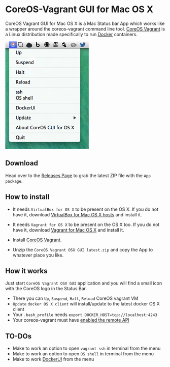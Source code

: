 CoreOS-Vagrant GUI for Mac OS X
============================

CoreOS Vagrant GUI for Mac OS X is a Mac Status bar App which works like a wrapper around the coreos-vagrant command line tool.
[CoreOS Vagrant](https://github.com/coreos/coreos-vagrant) is a Linux distribution made specifically to run [Docker](https://www.docker.io/) containers.

![CoreOS-Vagrant-GUI L](coreos-vagrant-gui.png "CoreOS-Vagrant-GUI")

Download
--------
Head over to the [Releases Page](https://github.com/rimusz/coreos-osx-gui/releases) to grab the latest ZIP file with the ````App package````.


How to install
----------

* It needs ````VirtualBox for OS X```` to be present on the OS X.
If you do not have it, download [VirtualBox for Mac OS X hosts](https://www.virtualbox.org/wiki/Downloads) and install it.

* It needs ````Vagrant for OS X```` to be present on the OS X too.
If you do not have it, download [Vagrant for Mac OS X](http://www.vagrantup.com/downloads.html) and install it.

* Install [CoreOS Vagrant](https://github.com/coreos/coreos-vagrant).

* Unzip the ````CoreOS Vagrant OSX GUI latest.zip```` and copy the App to whatever place you like.

How it works
------------

Just start ````CoreOS Vagrant OSX GUI```` application and you will find a small icon with the CoreOS logo in the Status Bar.

* There you can ````Up````, ````Suspend````, ````Halt````, ````Reload```` CoreOS vagrant VM
* ````Update```` ````docker OS X client```` will install/update to the latest docker OS X client
* Your ````.bash_profile```` needs ````export DOCKER_HOST=tcp://localhost:4243````
* Your coreos-vagrant must have [enabled the remote API](https://coreos.com/docs/launching-containers/building/customizing-docker) 


TO-DOs
------

* Make to work an option to open ````vagrant ssh```` in terminal from the menu
* Make to work an option to open ````OS shell```` in terminal from the menu
* Make to work [DockerUI](https://github.com/crosbymichael/dockerui) from the menu


